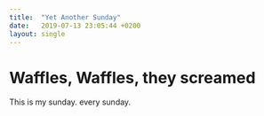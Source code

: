 ```yaml
---
title:  "Yet Another Sunday"
date:   2019-07-13 23:05:44 +0200
layout: single
---
```


# Waffles, Waffles, they screamed

This is my sunday. every sunday.
